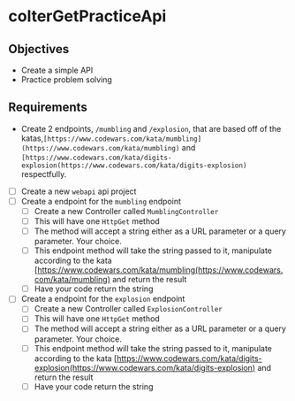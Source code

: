 # colterGetPracticeApi
## Objectives

- Create a simple API
- Practice problem solving

## Requirements

- Create 2 endpoints, `/mumbling` and `/explosion`, that are based off of the katas,`[https://www.codewars.com/kata/mumbling](https://www.codewars.com/kata/mumbling)` and `[https://www.codewars.com/kata/digits-explosion(https://www.codewars.com/kata/digits-explosion)` respectfully.

- [ ] Create a new `webapi` api project
- [ ] Create a endpoint for the `mumbling` endpoint
  - [ ] Create a new Controller called `MumblingController`
  - [ ] This will have one `HttpGet` method
  - [ ] The method will accept a string either as a URL parameter or a query parameter. Your choice.
  - [ ] This endpoint method will take the string passed to it, manipulate according to the kata [https://www.codewars.com/kata/mumbling(https://www.codewars.com/kata/mumbling) and return the result
  - [ ] Have your code return the string
- [ ] Create a endpoint for the `explosion` endpoint
  - [ ] Create a new Controller called `ExplosionController`
  - [ ] This will have one `HttpGet` method
  - [ ] The method will accept a string either as a URL parameter or a query parameter. Your choice.
  - [ ] This endpoint method will take the string passed to it, manipulate according to the kata
        [https://www.codewars.com/kata/digits-explosion(https://www.codewars.com/kata/digits-explosion) and return the result
  - [ ] Have your code return the string
